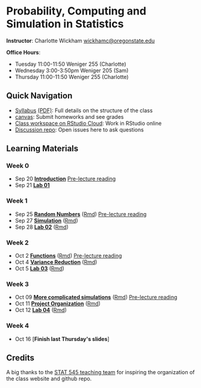 # Probability, Computing and Simulation in Statistics 

**Instructor**: Charlotte Wickham [wickhamc@oregonstate.edu](mailto:wickhamc@oregonstate.edu)

**Office Hours**: 

* Tuesday  11:00-11:50 Weniger 255 (Charlotte)
* Wednesday 3:00-3:50pm Weniger 205 (Sam)
* Thursday 11:00-11:50 Weniger 255 (Charlotte)

## Quick Navigation

* [Syllabus](syllabus.html) [(PDF)](syllabus.pdf): Full details on the structure of the class 
* [canvas](https://oregonstate.instructure.com/courses/1689180): Submit homeworks and see grades
* [Class workspace on RStudio Cloud](https://rstudio.cloud/spaces/4116/projects): Work in RStudio online 
* [Discussion repo](https://github.com/ST541-Fall2018/Discussion/issues): Open issues here to ask questions

## Learning Materials

### Week 0  
*  Sep 20  [**Introduction**](notes/01-introduction.html) [Pre-lecture reading](readings.html#week-0)
*  Sep 21  [**Lab 01**](notes/lab-01.html) 

### Week 1  
* Sep 25 [**Random Numbers**](notes/02-random-numbers.html) ([Rmd](notes/02-random-numbers.Rmd)) [Pre-lecture reading](readings.html#week-1)
* Sep 27 [**Simulation**](notes/03-simulation.html) ([Rmd](notes/03-simulation.Rmd)) 
* Sep 28 [**Lab 02**](notes/lab-02.html) ([Rmd](notes/lab-02.Rmd)) 

### Week 2

* Oct 2 [**Functions**](notes/04-functions-sim-size.html) ([Rmd](notes/04-functions-sim-size.Rmd))  [Pre-lecture reading](readings.html#week-2)
* Oct 4 [**Variance Reduction**](notes/05-variance-reduction.html) ([Rmd](notes/05-variance-reduction.Rmd))  
* Oct 5 [**Lab 03**](notes/lab-03.html) ([Rmd](notes/lab-03.Rmd)) 

### Week 3

* Oct 09 [**More complicated simulations**](notes/06-more-complicated-sims.html) ([Rmd](notes/06-more-complicated-sims.Rmd)) [Pre-lecture reading](readings.html#week-3)
* Oct 11 [**Project Organization**](notes/07-project-organization.html) ([Rmd](notes/07-project-organization.Rmd)) 
* Oct 12 [**Lab 04**](notes/lab-04.html) ([Rmd](notes/lab-04.Rmd)) 

### Week 4

* Oct 16 [**Finish last Thursday's slides**]

## Credits

A big thanks to the [STAT 545 teaching team](https://github.com/STAT545-UBC) for inspiring the organization of the class website and github repo.